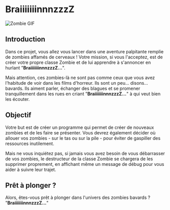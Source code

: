 # BraiiiiiiinnnzzzZ

![Zombie GIF](https://media.giphy.com/media/8FMWFIK9yJpKxjhIFv/giphy.gif)

## Introduction

Dans ce projet, vous allez vous lancer dans une aventure palpitante remplie de zombies affamés de cerveaux ! Votre mission, si vous l'acceptez, est de créer votre propre classe Zombie et de lui apprendre à s'annoncer en hurlant "**BraiiiiiiinnnzzzZ...**".

Mais attention, ces zombies-là ne sont pas comme ceux que vous avez l'habitude de voir dans les films d'horreur. Ils sont un peu... disons... bavards. Ils aiment parler, échanger des blagues et se promener tranquillement dans les rues en criant "**BraiiiiiiinnnzzzZ...**" à qui veut bien les écouter.

## Objectif

Votre but est de créer un programme qui permet de créer de nouveaux zombies et de les faire se présenter. Vous devrez également décider où allouer vos zombies - sur le tas ou sur la pile - pour éviter de gaspiller des ressources inutilement.

Mais ne vous inquiétez pas, si jamais vous avez besoin de vous débarrasser de vos zombies, le destructeur de la classe Zombie se chargera de les supprimer proprement, en affichant même un message de débug pour vous aider à suivre leur trajet.

## Prêt à plonger ?

Alors, êtes-vous prêt à plonger dans l'univers des zombies bavards ? "**BraiiiiiiinnnzzzZ...**"

